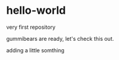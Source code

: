 # hello-world
very first repository

gummibears are ready, let's check this out.

adding a little somthing
